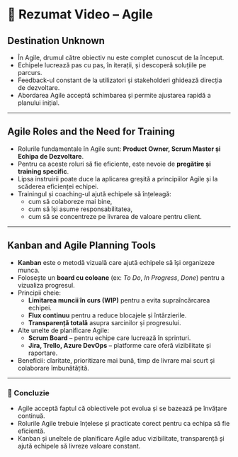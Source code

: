 # 📘 Rezumat Video – Agile

## Destination Unknown
- În Agile, drumul către obiectiv nu este complet cunoscut de la început.  
- Echipele lucrează pas cu pas, în iterații, și descoperă soluțiile pe parcurs.  
- Feedback-ul constant de la utilizatori și stakeholderi ghidează direcția de dezvoltare.  
- Abordarea Agile acceptă schimbarea și permite ajustarea rapidă a planului inițial.  

---

## Agile Roles and the Need for Training
- Rolurile fundamentale în Agile sunt: **Product Owner, Scrum Master și Echipa de Dezvoltare**.  
- Pentru ca aceste roluri să fie eficiente, este nevoie de **pregătire și training specific**.  
- Lipsa instruirii poate duce la aplicarea greșită a principiilor Agile și la scăderea eficienței echipei.  
- Trainingul și coaching-ul ajută echipele să înțeleagă:
  - cum să colaboreze mai bine,  
  - cum să își asume responsabilitatea,  
  - cum să se concentreze pe livrarea de valoare pentru client.  

---

## Kanban and Agile Planning Tools
- **Kanban** este o metodă vizuală care ajută echipele să își organizeze munca.  
- Folosește un **board cu coloane** (ex: *To Do*, *In Progress*, *Done*) pentru a vizualiza progresul.  
- Principii cheie:
  - **Limitarea muncii în curs (WIP)** pentru a evita supraîncărcarea echipei.  
  - **Flux continuu** pentru a reduce blocajele și întârzierile.  
  - **Transparență totală** asupra sarcinilor și progresului.  
- Alte unelte de planificare Agile:
  - **Scrum Board** – pentru echipe care lucrează în sprinturi.  
  - **Jira, Trello, Azure DevOps** – platforme care oferă vizibilitate și raportare.  
- Beneficii: claritate, prioritizare mai bună, timp de livrare mai scurt și colaborare îmbunătățită.  

---

### 🎯 Concluzie
- Agile acceptă faptul că obiectivele pot evolua și se bazează pe învățare continuă.  
- Rolurile Agile trebuie înțelese și practicate corect pentru ca echipa să fie eficientă.  
- Kanban și uneltele de planificare Agile aduc vizibilitate, transparență și ajută echipele să livreze valoare constant.  

